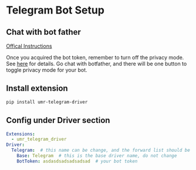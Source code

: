 # Telegram Bot Setup

## Chat with bot father

[Offical Instructions](https://core.telegram.org/bots#6-botfather)

Once you acquired the bot token, remember to turn off the privacy mode. See [here](https://core.telegram.org/bots#privacy-mode)
for details. Go chat with botfather, and there will be one button to toggle privacy mode for your bot. 

## Install extension

```bash
pip install umr-telegram-driver
```

## Config under Driver section

```yaml
Extensions:
  - umr_telegram_driver
Driver:
  Telegram:  # this name can be change, and the forward list should be using this name
    Base: Telegram  # this is the base driver name, do not change
    BotToken: asdasdsadsadsadsad  # your bot token
```